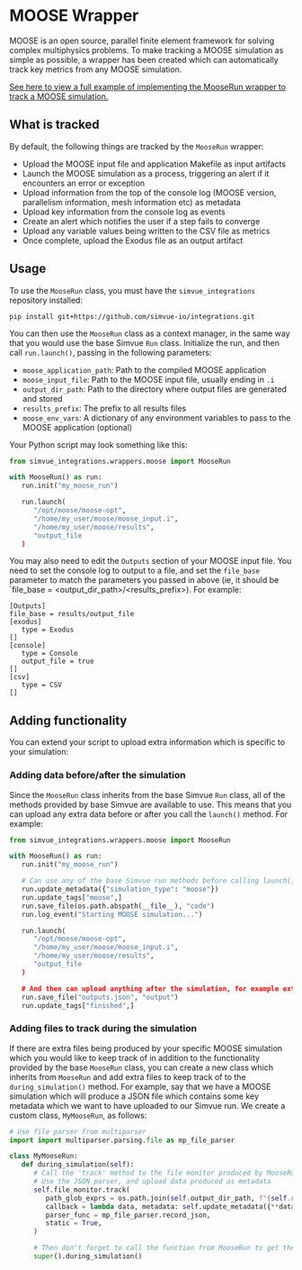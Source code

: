 # MOOSE Wrapper

MOOSE is an open source, parallel finite element framework for solving complex multiphysics problems. To make tracking a MOOSE simulation as simple as possible, a wrapper has been created which can automatically track key metrics from any MOOSE simulation.

[See here to view a full example of implementing the MooseRun wrapper to track a MOOSE simulation.](/examples/moose)

## What is tracked

By default, the following things are tracked by the `MooseRun` wrapper:

- Upload the MOOSE input file and application Makefile as input artifacts
- Launch the MOOSE simulation as a process, triggering an alert if it encounters an error or exception
- Upload information from the top of the console log (MOOSE version, parallelism information, mesh information etc) as metadata
- Upload key information from the console log as events
- Create an alert which notifies the user if a step fails to converge
- Upload any variable values being written to the CSV file as metrics
- Once complete, upload the Exodus file as an output artifact

## Usage

To use the `MooseRun` class, you must have the `simvue_integrations` repository installed:
```
pip install git+https://github.com/simvue-io/integrations.git
```
You can then use the `MooseRun` class as a context manager, in the same way that you would use the base Simvue `Run` class. Initialize the run, and then call `run.launch()`, passing in the following parameters:

- `moose_application_path`: Path to the compiled MOOSE application
- `moose_input_file`: Path to the MOOSE input file, usually ending in `.i`
- `output_dir_path`: Path to the directory where output files are generated and stored
- `results_prefix`: The prefix to all results files
- `moose_env_vars`: A dictionary of any environment variables to pass to the MOOSE application (optional)

Your Python script may look something like this:
```py
from simvue_integrations.wrappers.moose import MooseRun

with MooseRun() as run:
   run.init("my_moose_run")

   run.launch(
      "/opt/moose/moose-opt",
      "/home/my_user/moose/moose_input.i",
      "/home/my_user/moose/results",
      "output_file
   )
```

You may also need to edit the `Outputs` section of your MOOSE input file. You need to set the console log to output to a file, and set the `file_base` parameter to match the parameters you passed in above (ie, it should be `file_base = <output_dir_path>/<results_prefix>). For example:
```
[Outputs]
file_base = results/output_file
[exodus]
   type = Exodus
[]
[console]
   type = Console
   output_file = true
[]
[csv]
   type = CSV
[]
```
## Adding functionality
You can extend your script to upload extra information which is specific to your simulation:

### Adding data before/after the simulation
Since the `MooseRun` class inherits from the base Simvue `Run` class, all of the methods provided by base Simvue are available to use. This means that you can upload any extra data before or after you call the `launch()` method. For example:

```py
from simvue_integrations.wrappers.moose import MooseRun

with MooseRun() as run:
   run.init("my_moose_run")

   # Can use any of the base Simvue run methods before calling launch():
   run.update_metadata({"simulation_type": "moose"})
   run.update_tags["moose",]
   run.save_file(os.path.abspath(__file__), "code")
   run.log_event("Starting MOOSE simulation...")

   run.launch(
      "/opt/moose/moose-opt",
      "/home/my_user/moose/moose_input.i",
      "/home/my_user/moose/results",
      "output_file
   )

   # And then can upload anything after the simulation, for example extra results files
   run.save_file("outputs.json", "output")
   run.update_tags["finished",]
```

### Adding files to track during the simulation
If there are extra files being produced by your specific MOOSE simulation which you would like to keep track of in addition to the functionality provided by the base `MooseRun` class, you can create a new class which inherits from `MooseRun` and add extra files to keep track of to the `during_simulation()` method. For example, say that we have a MOOSE simulation which will produce a JSON file which contains some key metadata which we want to have uploaded to our Simvue run. We create a custom class, `MyMooseRun`, as follows:

```py
# Use file parser from multiparser
import import multiparser.parsing.file as mp_file_parser

class MyMooseRun:
   def during_simulation(self):
      # Call the 'track' method to the file monitor produced by MooseRun
      # Use the JSON parser, and upload data produced as metadata
      self.file_monitor.track(
         path_glob_exprs = os.path.join(self.output_dir_path, f"{self.results_prefix}.json"),
         callback = lambda data, metadata: self.update_metadata({**data, **metadata}), 
         parser_func = mp_file_parser.record_json, 
         static = True,
      )

      # Then don't forget to call the function from MooseRun to get the default behaviour too!
      super().during_simulation()
```